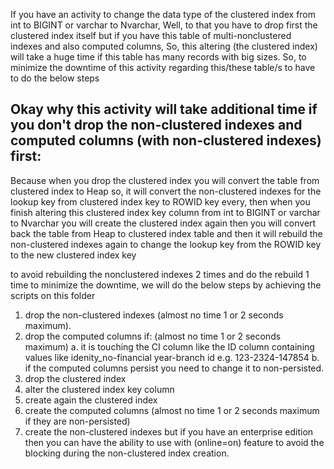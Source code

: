 If you have an activity to change the data type of the clustered index from int to BIGINT or varchar to Nvarchar, 
Well, to that you have to drop first the clustered index itself but if you have this table of multi-nonclustered indexes and also computed columns, 
So, this altering (the clustered index) will take a huge time if this table has many records with big sizes.
So, to minimize the downtime of this activity regarding this/these table/s to have to do the below steps 

Okay why this activity will take additional time if you don't drop the non-clustered indexes and computed columns (with non-clustered indexes) first:
---------------------------------------------------------------------------------------------------------------------------------------------------------
Because when you drop the clustered index you will convert the table from clustered index to Heap so, 
it will convert the non-clustered indexes for the lookup key from clustered index key to ROWID key every,
then when you finish altering this clustered index key column from int to BIGINT or varchar to Nvarchar 
you will create the clustered index again then you will convert back the table from Heap to clustered index table and then it will rebuild the non-clustered indexes again to change the lookup key from the ROWID key to the new clustered index key

to avoid rebuilding the nonclustered indexes 2 times and do the rebuild 1 time to minimize the downtime, we will do the below steps by achieving the scripts on this folder

1. drop the non-clustered indexes (almost no time 1 or 2 seconds maximum).
2. drop the computed columns if: (almost no time 1 or 2 seconds maximum)
    a. it is touching the CI column like the ID column containing values like idenity_no-financial year-branch id e.g. 123-2324-147854
    b. if the computed columns persist you need to change it to non-persisted.
3. drop the clustered index
4. alter the clustered index key column
5. create again the clustered index 
6. create the computed columns (almost no time 1 or 2 seconds maximum if they are non-persisted)
7. create the non-clustered indexes but if you have an enterprise edition then you can have the ability to use with (online=on) feature to avoid the blocking during the non-clustered index creation.
